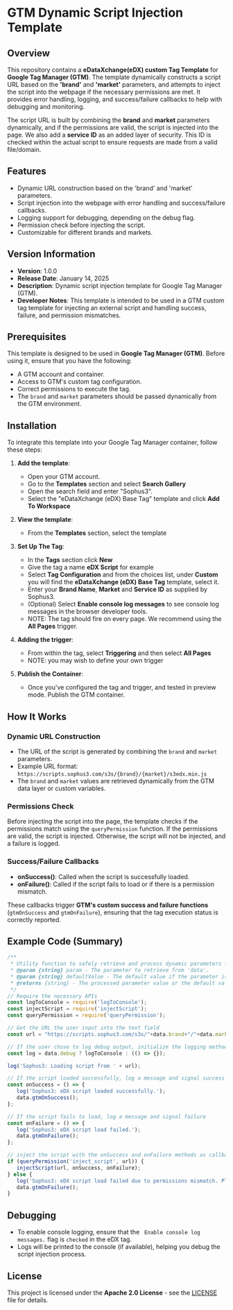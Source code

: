 # GTM Dynamic Script Injection Template

## Overview

This repository contains a **eDataXchange(eDX) custom Tag Template** for **Google Tag Manager (GTM)**. The template dynamically constructs a script URL based on the **'brand'** and **'market'** parameters, and attempts to inject the script into the webpage if the necessary permissions are met. It provides error handling, logging, and success/failure callbacks to help with debugging and monitoring.

The script URL is built by combining the **brand** and **market** parameters dynamically, and if the permissions are valid, the script is injected into the page.
We also add a **service ID** as an added layer of security. This ID is checked within the actual script to ensure requests are made from a valid file/domain.

## Features
- Dynamic URL construction based on the 'brand' and 'market' parameters.
- Script injection into the webpage with error handling and success/failure callbacks.
- Logging support for debugging, depending on the debug flag.
- Permission check before injecting the script.
- Customizable for different brands and markets.

## Version Information

- **Version**: 1.0.0
- **Release Date**: January 14, 2025
- **Description**: Dynamic script injection template for Google Tag Manager (GTM).
- **Developer Notes**: This template is intended to be used in a GTM custom tag template for injecting an external script and handling success, failure, and permission mismatches.

## Prerequisites

This template is designed to be used in **Google Tag Manager (GTM)**. Before using it, ensure that you have the following:
- A GTM account and container.
- Access to GTM's custom tag configuration.
- Correct permissions to execute the tag.
- The `brand` and `market` parameters should be passed dynamically from the GTM environment.

## Installation

To integrate this template into your Google Tag Manager container, follow these steps:

1. **Add the template**:
    - Open your GTM account.
    - Go to the **Templates** section and select **Search Gallery**
    - Open the search field and enter "Sophus3".
    - Select the "eDataXchange (eDX) Base Tag" template and click **Add To Workspace**

2. **View the template**:
    - From the **Templates** section, select the template
   
3. **Set Up The Tag**:
    - In the **Tags** section click **New**
    - Give the tag a name **eDX Script** for example
    - Select **Tag Configuration** and from the choices list, under **Custom** you will find the **eDataXchange (eDX) Base Tag** template, select it.
    - Enter your **Brand Name**, **Market** and **Service ID** as supplied by Sophus3.
    - (Optional) Select **Enable console log messages** to see console log messages in the browser developer tools.
    - NOTE: The tag should fire on every page. We recommend using the **All Pages** trigger.
   
4. **Adding the trigger**:
    - From within the tag, select **Triggering** and then select **All Pages**
    - NOTE: you may wish to define your own trigger

5. **Publish the Container**:
    - Once you've configured the tag and trigger, and tested in preview mode. Publish the GTM container.

## How It Works

### Dynamic URL Construction

- The URL of the script is generated by combining the `brand` and `market` parameters.
- Example URL format:  
  `https://scripts.sophus3.com/s3s/{brand}/{market}/s3edx.min.js`
- The `brand` and `market` values are retrieved dynamically from the GTM data layer or custom variables.

### Permissions Check

Before injecting the script into the page, the template checks if the permissions match using the `queryPermission` function. If the permissions are valid, the script is injected. Otherwise, the script will not be injected, and a failure is logged.

### Success/Failure Callbacks

- **onSuccess()**: Called when the script is successfully loaded.
- **onFailure()**: Called if the script fails to load or if there is a permission mismatch.

These callbacks trigger **GTM's custom success and failure functions** (`gtmOnSuccess` and `gtmOnFailure`), ensuring that the tag execution status is correctly reported.

## Example Code (Summary)

```javascript
/**
 * Utility function to safely retrieve and process dynamic parameters from the 'data' object.
 * @param {string} param - The parameter to retrieve from 'data'.
 * @param {string} defaultValue - The default value if the parameter is undefined.
 * @returns {string} - The processed parameter value or the default value.
 */
// Require the necessary APIs
const logToConsole = require('logToConsole');
const injectScript = require('injectScript');
const queryPermission = require('queryPermission');

// Get the URL the user input into the text field
const url = "https://scripts.sophus3.com/s3s/"+data.brand+"/"+data.market+"/s3edx.min.js?serviceid="+data.service_id;

// If the user chose to log debug output, initialize the logging method
const log = data.debug ? logToConsole : (() => {});

log('Sophus3: Loading script from ' + url);

// If the script loaded successfully, log a message and signal success
const onSuccess = () => {
   log('Sophus3: eDX script loaded successfully.');
   data.gtmOnSuccess();
};

// If the script fails to load, log a message and signal failure
const onFailure = () => {
   log('Sophus3: eDX script load failed.');
   data.gtmOnFailure();
};

// inject the script with the onSuccess and onFailure methods as callbacks.
if (queryPermission('inject_script', url)) {
   injectScript(url, onSuccess, onFailure);
} else {
   log('Sophus3: eDX script load failed due to permissions mismatch. Please inform Sophus3!');
   data.gtmOnFailure();
}
```

## Debugging

- To enable console logging, ensure that the ` Enable console log messages.` flag is `checked` in the eDX tag.
- Logs will be printed to the console (if available), helping you debug the script injection process.

## License

This project is licensed under the **Apache 2.0 License** - see the [LICENSE](./LICENSE) file for details.

